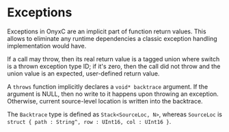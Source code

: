 # Exceptions

Exceptions in OnyxC are an implicit part of function return values. This allows to eliminate any runtime dependencies a classic exception handling implementation would have.

If a call may throw, then its real return value is a tagged union where switch is a thrown exception type ID; if it's zero, then the call did not throw and the union value is an expected, user-defined return value.

A `throws` function implicitly declares a `void* backtrace` argument. If the argument is NULL, then no write to it happens upon throwing an exception. Otherwise, current source-level location is written into the backtrace.

The `Backtrace` type is defined as `Stack<SourceLoc, N>`, whereas `SourceLoc` is `struct { path : String^, row : UInt16, col : UInt16 }`.
